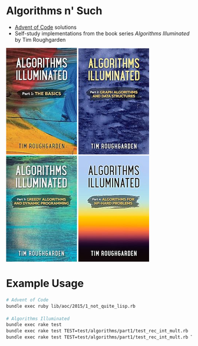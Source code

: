 # Algorithms n' Such

* [Advent of Code](https://adventofcode.com/) solutions
* Self-study implementations from the book series _Algorithms Illuminated_ by Tim Roughgarden

![book1](./lib/book1.jpg)
![book2](./lib/book2.jpg)
![book3](./lib/book3.jpg)
![book4](./lib/book4.jpg)

# Example Usage

```bash
# Advent of Code
bundle exec ruby lib/aoc/2015/1_not_quite_lisp.rb

# Algorithms Illuminated
bundle exec rake test
bundle exec rake test TEST=test/algorithms/part1/test_rec_int_mult.rb
bundle exec rake test TEST=test/algorithms/part1/test_rec_int_mult.rb TESTOPS="--name=test_rect_int_mult"
```

